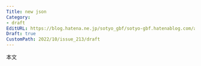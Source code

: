 ```yaml
---
Title: new json
Category:
- draft
EditURL: https://blog.hatena.ne.jp/sotyo_gbf/sotyo-gbf.hatenablog.com/atom/entry/4207112889924031802
Draft: true
CustomPath: 2022/10/issue_213/draft
---
```


本文
